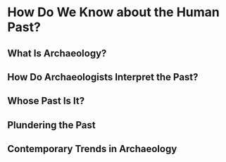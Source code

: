 # How Do We Know about the Human Past?

## What Is Archaeology?
## How Do Archaeologists Interpret the Past?
## Whose Past Is It?
## Plundering the Past
## Contemporary Trends in Archaeology